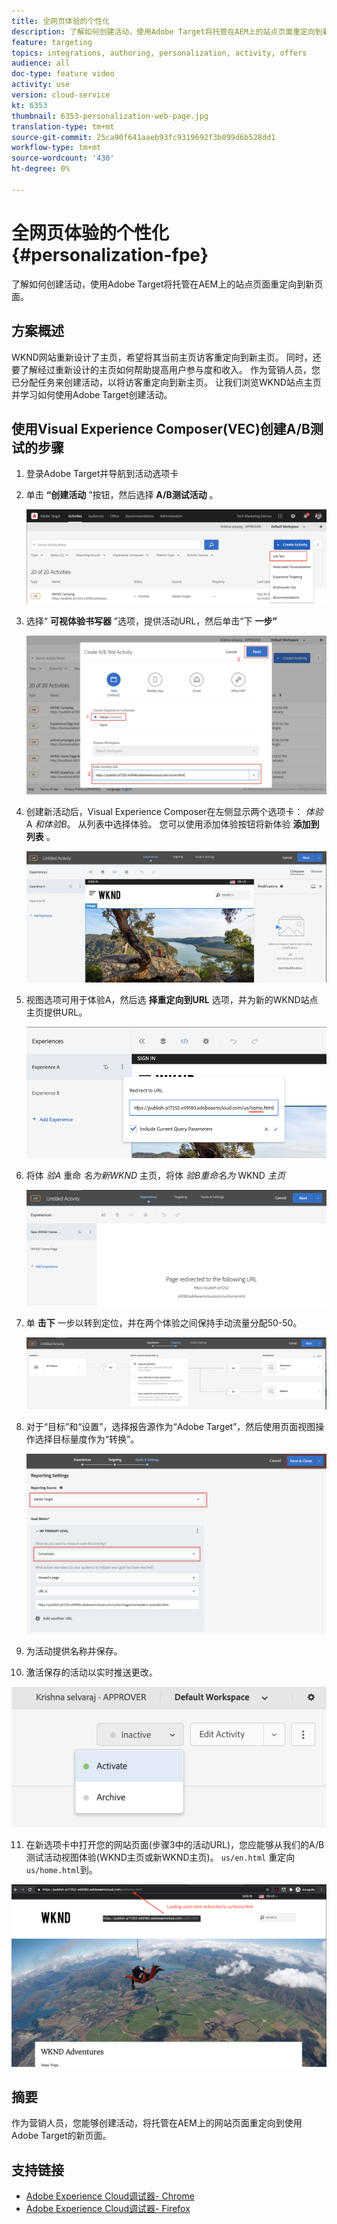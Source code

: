 ```yaml
---
title: 全网页体验的个性化
description: 了解如何创建活动，使用Adobe Target将托管在AEM上的站点页面重定向到新页面。
feature: targeting
topics: integrations, authoring, personalization, activity, offers
audience: all
doc-type: feature video
activity: use
version: cloud-service
kt: 6353
thumbnail: 6353-personalization-web-page.jpg
translation-type: tm+mt
source-git-commit: 25ca90f641aaeb93fc9319692f3b099d6b528dd1
workflow-type: tm+mt
source-wordcount: '430'
ht-degree: 0%

---
```



# 全网页体验的个性化 {#personalization-fpe}

了解如何创建活动，使用Adobe Target将托管在AEM上的站点页面重定向到新页面。

## 方案概述

WKND网站重新设计了主页，希望将其当前主页访客重定向到新主页。 同时，还要了解经过重新设计的主页如何帮助提高用户参与度和收入。 作为营销人员，您已分配任务来创建活动，以将访客重定向到新主页。 让我们浏览WKND站点主页并学习如何使用Adobe Target创建活动。

## 使用Visual Experience Composer(VEC)创建A/B测试的步骤

1. 登录Adobe Target并导航到活动选项卡
2. 单击 **“创建活动** ”按钮，然后选择 **A/B测试活动** 。

   ![A/B活动](assets/ab-target-activity.png)

3. 选择“ **可视体验书写器** ”选项，提供活动URL，然后单击“下 **一步”**

   ![活动URL](assets/ab-test-url.png)

4. 创建新活动后，Visual Experience Composer在左侧显示两个选项卡： *体验* A *和体验B*。 从列表中选择体验。 您可以使用添加体验按钮将新体验 **添加到列表** 。

   ![体验选项](assets/experience-options.png)

5. 视图选项可用于体验A，然后选 **择重定向到URL** 选项，并为新的WKND站点主页提供URL。

   ![重定向URL](assets/redirect-url.png)

6. 将体 *验A* 重命 *名为新WKND* 主页，将体 *验B重命名为* WKND *主页*

   ![冒险](assets/new-experiences.png)

7. 单 **击下** 一步以转到定位，并在两个体验之间保持手动流量分配50-50。

   ![定位](assets/targeting.png)

8. 对于“目标”和“设置”，选择报告源作为“Adobe Target”，然后使用页面视图操作选择目标量度作为“转换”。

   ![目标](assets/goals.png)

9. 为活动提供名称并保存。
10. 激活保存的活动以实时推送更改。

   ![目标](assets/activate.png)

11. 在新选项卡中打开您的网站页面(步骤3中的活动URL)，您应能够从我们的A/B测试活动视图体验(WKND主页或新WKND主页)。 `us/en.html` 重定向 `us/home.html`到。

   ![目标](assets/redirect-test.png)

## 摘要

作为营销人员，您能够创建活动，将托管在AEM上的网站页面重定向到使用Adobe Target的新页面。

## 支持链接

* [Adobe Experience Cloud调试器- Chrome](https://chrome.google.com/webstore/detail/adobe-experience-cloud-de/ocdmogmohccmeicdhlhhgepeaijenapj)
* [Adobe Experience Cloud调试器- Firefox](https://addons.mozilla.org/en-US/firefox/addon/adobe-experience-platform-dbg/)

